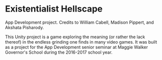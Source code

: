 # Existentialist Hellscape
App Development project.  Credits to William Cabell, Madison Pippert, and Akshata Pisharody.

This Unity project is a game exploring the meaning (or rather the lack thereof) in the endless grinding one finds in many video games. It was built as a project for the App Development senior seminar at Maggie Walker Governor's School during the 2016-2017 school year.
